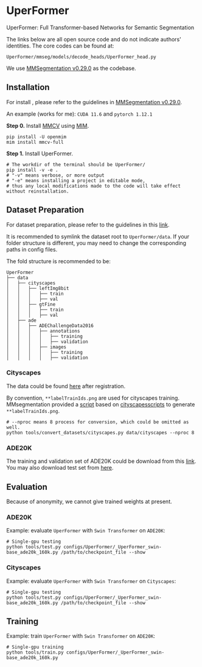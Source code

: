 # UperFormer

UperFormer: Full Transformer-based Networks for Semantic Segmentation

The links below are all open source code and do not indicate authors' identities.
The core codes can be found at:
```
UperFormer/mmseg/models/decode_heads/UperFormer_head.py
```

We use [MMSegmentation v0.29.0](https://github.com/open-mmlab/mmsegmentation/tree/v0.29.0) as the codebase.

## Installation

For install , please refer to the guidelines in [MMSegmentation v0.29.0](https://github.com/open-mmlab/mmsegmentation/blob/v0.29.0/docs/en/get_started.md#installation).

An example (works for me): ```CUDA 11.6``` and  ```pytorch 1.12.1```

**Step 0.** Install [MMCV](https://github.com/open-mmlab/mmcv) using [MIM](https://github.com/open-mmlab/mim).

```shell
pip install -U openmim
mim install mmcv-full
```

**Step 1.** Install UperFormer.

```shell
# The workdir of the terminal should be UperFormer/
pip install -v -e .
# "-v" means verbose, or more output
# "-e" means installing a project in editable mode,
# thus any local modifications made to the code will take effect without reinstallation.
```

## Dataset Preparation

For dataset preparation, please refer to the guidelines in this [link](https://github.com/open-mmlab/mmsegmentation/blob/v0.29.0/docs/en/dataset_prepare.md#prepare-datasets).

It is recommended to symlink the dataset root to `UperFormer/data`.
If your folder structure is different, you may need to change the corresponding paths in config files.

The fold structure is recommended to be:
```none
UperFormer
├── data
│   ├── cityscapes
│   │   ├── leftImg8bit
│   │   │   ├── train
│   │   │   ├── val
│   │   ├── gtFine
│   │   │   ├── train
│   │   │   ├── val
│   ├── ade
│   │   ├── ADEChallengeData2016
│   │   │   ├── annotations
│   │   │   │   ├── training
│   │   │   │   ├── validation
│   │   │   ├── images
│   │   │   │   ├── training
│   │   │   │   ├── validation
```

### Cityscapes

The data could be found [here](https://www.cityscapes-dataset.com/downloads/) after registration.

By convention, `**labelTrainIds.png` are used for cityscapes training.
MMsegmentation provided a [script](https://github.com/open-mmlab/mmsegmentation/blob/master/tools/convert_datasets/cityscapes.py) based on [cityscapesscripts](https://github.com/mcordts/cityscapesScripts)
to generate `**labelTrainIds.png`.

```shell
# --nproc means 8 process for conversion, which could be omitted as well.
python tools/convert_datasets/cityscapes.py data/cityscapes --nproc 8
```

### ADE20K

The training and validation set of ADE20K could be download from this [link](http://data.csail.mit.edu/places/ADEchallenge/ADEChallengeData2016.zip).
You may also download test set from [here](http://data.csail.mit.edu/places/ADEchallenge/release_test.zip).

## Evaluation

Because of anonymity, we cannot give trained weights at present.

### ADE20K

Example: evaluate ```UperFormer``` with ```Swin Transformer``` on ```ADE20K```:
```shell
# Single-gpu testing
python tools/test.py configs/UperFormer/_UperFormer_swin-base_ade20k_160k.py /path/to/checkpoint_file --show
```

### Cityscapes

Example: evaluate ```UperFormer``` with ```Swin Transformer``` on ```Cityscapes```:
```shell
# Single-gpu testing
python tools/test.py configs/UperFormer/_UperFormer_swin-base_ade20k_160k.py /path/to/checkpoint_file --show
```

## Training

Example: train ```UperFormer``` with ```Swin Transformer``` on ```ADE20K```:
```shell
# Single-gpu training
python tools/train.py configs/UperFormer/_UperFormer_swin-base_ade20k_160k.py
```
